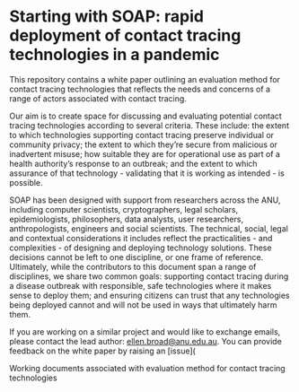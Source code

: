# Starting with SOAP: rapid deployment of contact tracing technologies in a pandemic

This repository contains a white paper outlining an evaluation method for contact tracing technologies that reflects the needs and concerns of a range of actors associated with contact tracing.

Our aim is to create space for discussing and evaluating potential contact tracing technologies according to several criteria. These include: the extent to which technologies supporting contact tracing preserve individual or community privacy; the extent to which they’re secure from malicious or inadvertent misuse; how suitable they are for operational use as part of a health authority’s response to an outbreak; and the extent to which assurance of that technology - validating that it is working as intended - is possible.

SOAP has been designed with support from researchers across the ANU, including computer scientists, cryptographers, legal scholars, epidemiologists, philosophers, data analysts, user researchers, anthropologists, engineers and social scientists. The technical, social, legal and contextual considerations it includes reflect the practicalities - and complexities - of designing and deploying technology solutions. These decisions cannot be left to one discipline, or one frame of reference. Ultimately, while the contributors to this document span a range of disciplines, we share two common goals: supporting contact tracing during a disease outbreak with responsible, safe technologies where it makes sense to deploy them; and ensuring citizens can trust that any technologies being deployed cannot and will not be used in ways that ultimately harm them.

If you are working on a similar project and would like to exchange emails, please contact the lead author: ellen.broad@anu.edu.au. You can provide feedback on the white paper by raising an [issue](


Working documents associated with evaluation method for contact tracing technologies

